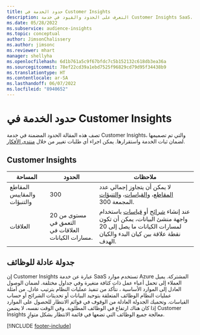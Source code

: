 ```yaml
---
title: حدود الخدمة في Customer Insights
description: التعرف على الحدود والقيود في خدمة Customer Insights SaaS.
ms.date: 05/28/2022
ms.subservice: audience-insights
ms.topic: conceptual
author: JimsonChalissery
ms.author: jimsonc
ms.reviewer: mhart
manager: shellyha
ms.openlocfilehash: 6d1b761a5c9f67bfdc7c5b152132c618db3ea36a
ms.sourcegitcommit: 78ef22cd39a1ebd7525f96829cd79d95f34438b9
ms.translationtype: HT
ms.contentlocale: ar-SA
ms.lasthandoff: 06/07/2022
ms.locfileid: "8940652"
---
```

# <a name="service-limits-in-customer-insights"></a>حدود الخدمة في Customer Insights

تصف هذه المقالة الحدود المضمنة في خدمة Customer Insights، والتي تم تصميمها لضمان ثبات الخدمة واستقرارها. يمكن اجراء أي طلبات تغيير من خلال [منتدى الأفكار](https://go.microsoft.com/fwlink/?linkid=2074172).

## <a name="customer-insights"></a>Customer Insights

| المساحة  | الحدود  | ملاحظات  |
|-------------|---------------------------------------------------------------------|---------------------------------------------------------------------|
| المقاطع والمقاييس والتنبؤات | 300  | لا يمكن أن يتجاوز إجمالي عدد [المقاطع](segments.md)، و[القياسات](measures.md)، و[التنبؤات](predictions.md) المجمعة 300.  |
| العلاقات | 20 مستوى من التعمق في العلاقات في مسارات الكيانات. | عند إنشاء [شرائح](segments.md) أو [قياسات](measures.md) باستخدام واجهة منشئ البيانات، يمكن أن تكون لمسارات الكيانات ما يصل إلى 20 نقطة علاقة بين كيان البدء والكيان الهدف.  |

## <a name="fair-scheduling-of-jobs"></a>جدولة عادلة للوظائف

إن Customer Insights عبارة عن خدمة SaaS تستخدم موارد Azure المشتركة. يميل العملاء إلى تحمل أعباء عمل ذات كثافة متغيرة وفي جداول مختلفة. لضمان الوصول العادل إلى الموارد الأساسية ، نتأكد من تنفيذ عمليات النظام بترتيب عادل. من أمثلة عمليات النظام الوظائف المتعلقة بتوحيد البيانات أو تحديثات الشرائح أو حساب القياسات. وتحميك الجدولة العادلة من الوقوف في قوائم الانتظار للحصول على الموارد إذا كان هناك ارتفاع في الوظائف المطلوبة. وفي الوقت نفسه، لا يضمن Customer Insights معالجة جميع الوظائف التي تضعها في قائمة الانتظار بشكل متوازٍ.

[!INCLUDE [footer-include](includes/footer-banner.md)]
